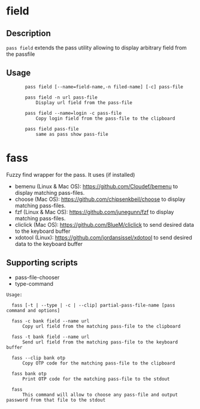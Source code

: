 # field

## Description
   `pass field` extends the pass utility allowing to display arbitrary field from the passfile

## Usage

```
       pass field [--name=field-name,-n filed-name] [-c] pass-file

       pass field -n url pass-file
           Display url field from the pass-file

       pass field --name=login -c pass-file
           Copy login field from the pass-file to the clipboard

       pass field pass-file
           same as pass show pass-file
```

# fass

Fuzzy find wrapper for the pass. It uses (if installed)

* bemenu (Linux & Mac OS): https://github.com/Cloudef/bemenu  to display matching pass-files.
* choose (Mac OS): https://github.com/chipsenkbeil/choose  to display matching pass-files.
* fzf (Linux & Mac OS): https://github.com/junegunn/fzf to display matching pass-files.
* cliclick (Mac OS): https://github.com/BlueM/cliclick to send desired data to the keyboard buffer
* xdotool (Linux): https://github.com/jordansissel/xdotool  to send desired data to the keyboard buffer

## Supporting scripts

 * pass-file-chooser
 * type-command

```
Usage:

  fass [-t | --type | -c | --clip] partial-pass-file-name [pass command and options]

  fass -c bank field --name url
      Copy url field from the matching pass-file to the clipboard

  fass -t bank field --name url
      Send url field from the matching pass-file to the keyboard buffer

  fass --clip bank otp
      Copy OTP code for the matching pass-file to the clipboard

  fass bank otp
      Print OTP code for the matching pass-file to the stdout

  fass
      This command will allow to choose any pass-file and output password from that file to the stdout
```


